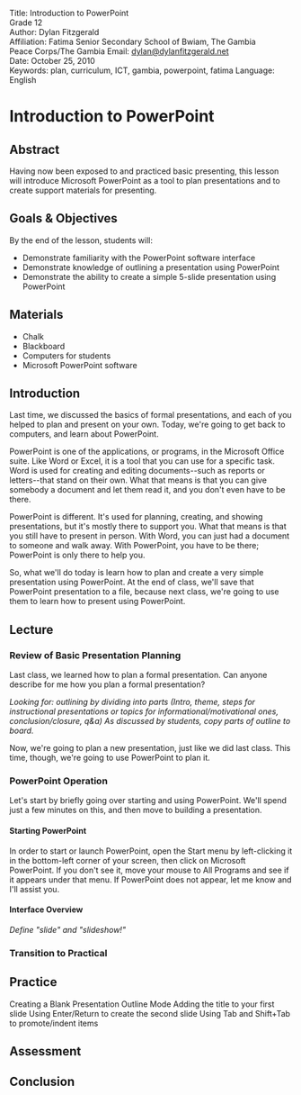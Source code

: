 Title:			Introduction to PowerPoint  
				Grade 12  
Author:			Dylan Fitzgerald  
Affiliation:	Fatima Senior Secondary School of Bwiam, The Gambia  
				Peace Corps/The Gambia
Email:			dylan@dylanfitzgerald.net  
Date:			October 25, 2010  
Keywords:		plan, curriculum, ICT, gambia, powerpoint, fatima
Language:		English

# Introduction to PowerPoint #

## Abstract ##

Having now been exposed to and practiced basic presenting, this lesson will introduce Microsoft PowerPoint as a tool to plan presentations and to create support materials for presenting.

## Goals & Objectives ##

By the end of the lesson, students will:

 * Demonstrate familiarity with the PowerPoint software interface
 * Demonstrate knowledge of outlining a presentation using PowerPoint
 * Demonstrate the ability to create a simple 5-slide presentation using PowerPoint

## Materials ##

 * Chalk
 * Blackboard
 * Computers for students
 * Microsoft PowerPoint software

## Introduction ##

Last time, we discussed the basics of formal presentations, and each of you helped to plan and present on your own.  Today, we're going to get back to computers, and learn about PowerPoint.

PowerPoint is one of the applications, or programs, in the Microsoft Office suite.  Like Word or Excel, it is a tool that you can use for a specific task.  Word is used for creating and editing documents--such as reports or letters--that stand on their own.  What that means is that you can give somebody a document and let them read it, and you don't even have to be there. 

PowerPoint is different.  It's used for planning, creating, and showing presentations, but it's mostly there to support you.  What that means is that you still have to present in person.  With Word, you can just had a document to someone and walk away.  With PowerPoint, you have to be there; PowerPoint is only there to help you.

So, what we'll do today is learn how to plan and create a very simple presentation using PowerPoint.  At the end of class, we'll save that PowerPoint presentation to a file, because next class, we're going to use them to learn how to present using PowerPoint.

## Lecture ##

### Review of Basic Presentation Planning ###

Last class, we learned how to plan a formal presentation. Can anyone describe for me how you plan a formal presentation?

*Looking for: outlining by dividing into parts (Intro, theme, steps for instructional presentations or topics for informational/motivational ones, conclusion/closure, q&a)*
*As discussed by students, copy parts of outline to board.*

Now, we're going to plan a new presentation, just like we did last class.  This time, though, we're going to use PowerPoint to plan it.

### PowerPoint Operation ###

Let's start by briefly going over starting and using PowerPoint.  We'll spend just a few minutes on this, and then move to building a presentation.

#### Starting PowerPoint ####

In order to start or launch PowerPoint, open the Start menu by left-clicking it in the bottom-left corner of your screen, then click on Microsoft PowerPoint.  If you don't see it, move your mouse to All Programs and see if it appears under that menu.  If PowerPoint does not appear, let me know and I'll assist you.

#### Interface Overview ####


*Define "slide" and "slideshow!"*

### Transition to Practical ###


## Practice

Creating a Blank Presentation
Outline Mode
Adding the title to your first slide
Using Enter/Return to create the second slide
Using Tab and Shift+Tab to promote/indent items



## Assessment ##


## Conclusion ##

